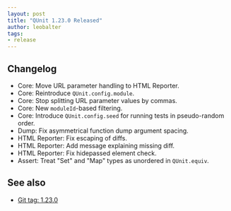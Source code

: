 ```yaml
---
layout: post
title: "QUnit 1.23.0 Released"
author: leobalter
tags:
- release
---
```


## Changelog

* Core: Move URL parameter handling to HTML Reporter.
* Core: Reintroduce `QUnit.config.module`.
* Core: Stop splitting URL parameter values by commas.
* Core: New `moduleId`-based filtering.
* Core: Introduce `QUnit.config.seed` for running tests in pseudo-random order.
* Dump: Fix asymmetrical function dump argument spacing.
* HTML Reporter: Fix escaping of diffs.
* HTML Reporter: Add message explaining missing diff.
* HTML Reporter: Fix hidepassed element check.
* Assert: Treat "Set" and "Map" types as unordered in `QUnit.equiv`.

## See also

* [Git tag: 1.23.0](https://github.com/qunitjs/qunit/releases/tag/1.23.0)
